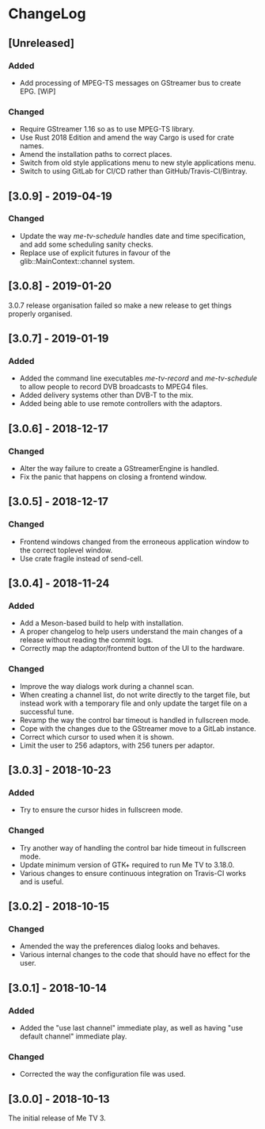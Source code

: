 # ChangeLog

## [Unreleased]
### Added
 - Add processing of MPEG-TS messages on GStreamer bus to create EPG. [WiP]
### Changed
 - Require GStreamer 1.16 so as to use MPEG-TS library.
 - Use Rust 2018 Edition and amend the way Cargo is used for crate names.
 - Amend the installation paths to correct places.
 - Switch from old style applications menu to new style applications menu.
 - Switch to using GitLab for CI/CD rather than GitHub/Travis-CI/Bintray.

## [3.0.9] - 2019-04-19
### Changed
 - Update the way _me-tv-schedule_ handles date and time specification, and add some scheduling
   sanity checks.
 - Replace use of explicit futures in favour of the glib::MainContext::channel system.

## [3.0.8] - 2019-01-20
3.0.7 release organisation failed so make a new release to get things properly organised.

## [3.0.7] - 2019-01-19
### Added
- Added the command line executables _me-tv-record_ and
  _me-tv-schedule_ to allow people to record DVB broadcasts to MPEG4 files.
- Added delivery systems other than DVB-T to the mix.
- Added being able to use remote controllers with the adaptors.

## [3.0.6] - 2018-12-17
### Changed
- Alter the way failure to create a GStreamerEngine is handled.
- Fix the panic that happens on closing a frontend window.

## [3.0.5] - 2018-12-17
### Changed
- Frontend windows changed from the erroneous application window to the correct
  toplevel window.
- Use crate fragile instead of send-cell.

## [3.0.4] - 2018-11-24
### Added
- Add a Meson-based build to help with installation.
- A proper changelog to help users understand the main changes of a release without reading the commit logs.
- Correctly map the adaptor/frontend button of the UI to the hardware.

### Changed
- Improve the way dialogs work during a channel scan.
- When creating a channel list, do not write directly to the target file, but instead work with a temporary
  file and only update the target file on a successful tune.
- Revamp the way the control bar timeout is handled in fullscreen mode.
- Cope with the changes due to the GStreamer move to a GitLab instance.
- Correct which cursor to used when it is shown.
- Limit the user to 256 adaptors, with 256 tuners per adaptor.

## [3.0.3] - 2018-10-23
### Added
- Try to ensure the cursor hides in fullscreen mode.

### Changed
- Try another way of handling the control bar hide timeout in fullscreen mode.
- Update minimum version of GTK+ required to run Me TV to 3.18.0.
- Various changes to ensure continuous integration on Travis-CI works and is useful.

## [3.0.2] - 2018-10-15
### Changed
- Amended the way the preferences dialog looks and behaves.
- Various internal changes to the code that should have no effect for the user.

## [3.0.1] - 2018-10-14
### Added
- Added the "use last channel" immediate play, as well as having "use default channel" immediate play.

### Changed
- Corrected the way the configuration file was used.

## [3.0.0] - 2018-10-13
The initial release of Me TV 3.
